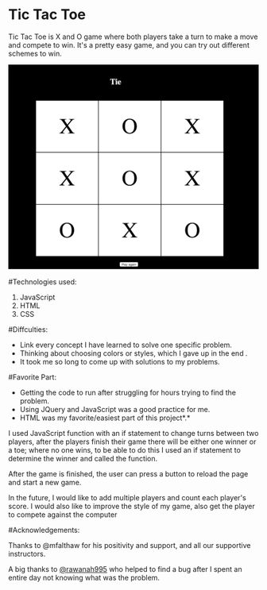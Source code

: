 # Tic Tac Toe


Tic Tac Toe is X and O game where both players take a turn to make a move and compete to win. It's a pretty easy game, and you can try out different schemes to win.


![Game Board](sc.png)

 #Technologies used: 
 1. JavaScript 
 2. HTML 
 3. CSS 



#Diffculties: 
-  Link every concept I have learned to solve one specific problem.
-  Thinking about choosing colors or styles, which I gave up in the end *.*
-  It took me so long to come up with solutions to my problems.


#Favorite Part: 
- Getting the code to run after struggling for hours trying to find the problem.
- Using JQuery and JavaScript was a good practice for me. 
- HTML was my favorite/easiest part of this project*.*


I used  JavaScript function with an if statement to change turns between two players, after the players finish their game there will be either one winner or a toe; where no one wins, to be able to do this I used an if statement to determine the winner and called the function. 

After the game is finished, the user can press a button to reload the page and start a new game. 

 In the future, I would like to add multiple players and count each player's score. I would also like to improve the style of my game, also get the player to compete against the computer  


#Acknowledgements: 

Thanks to @mfalthaw for his positivity and support, and all our supportive instructors.

A big thanks to [@rawanah995](https://github.com/rawanah995) who helped to find a bug after I spent an entire day not knowing what was the problem. 


